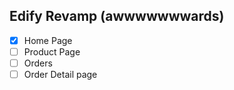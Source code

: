 ## Edify Revamp (awwwwwwwards)

- [x] Home Page
- [ ] Product Page
- [ ] Orders
- [ ] Order Detail page
